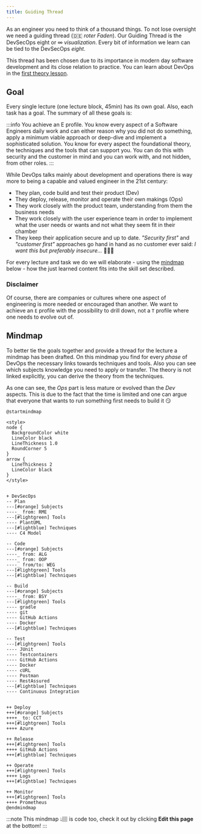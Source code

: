 ```yaml
---
title: Guiding Thread
---
```


As an engineer you need to think of a thousand things. To not lose oversight we need a guiding thread (🇩🇪 _roter Faden_). Our Guiding Thread is the DevSecOps eight or ∞ _visualization_. Every bit of information we learn can be tied to the DevSecOps _eight_.

This thread has been chosen due to its importance in modern day software development and its close relation to practice. You can learn about DevOps in the [first theory lesson](theory/devops).

## Goal
Every single lecture (one lecture block, 45min) has its own goal. Also, each task has a goal. The summary of all these goals is:

:::info
You achieve an E profile. You know every aspect of a Software Engineers daily work and can either reason why you did not do something, apply a minimum viable approach or deep-dive and implement a sophisticated solution. You know for every aspect the foundational theory, the techniques and the tools that can support you. You can do this with security and the customer in mind and you can work with, and not hidden, from other roles.
:::

While DevOps talks mainly about development and operations there is way more to being a capable and valued engineer in the 21st century:

* They plan, code build and test their product (Dev)
* They deploy, release, monitor and operate their own makings (Ops)
* They work closely with the product team, understanding from them the business needs
* They work closely with the user experience team in order to implement what the user needs or wants and not what they seem fit in their chamber
* They keep their application secure and up to date. _"Security first"_ and _"customer first"_ approaches go hand in hand as no customer ever said: _I want this but preferably insecure..._ 🤦🏽‍♀️

For every lecture and task we do we will elaborate - using the [mindmap](#mindmap) below - how the just learned content fits into the skill set described.

### Disclaimer
Of course, there are companies or cultures where one aspect of engineering is more needed or encouraged than another. We want to achieve an `E` profile with the possibility to drill down, not a `T` profile where one needs to evolve out of.

## Mindmap

To better tie the goals together and provide a thread for the lecture a mindmap has been drafted. On this mindmap you find for every _phase_ of DevOps the necessary links towards techniques and tools. Also you can see which subjects knowledge you need to apply or transfer. The theory is not linked explicitly, you can derive the theory from the techniques.

As one can see, the _Ops_ part is less mature or evolved than the _Dev_ aspects. This is due to the fact that the time is limited and one can argue that everyone that wants to run something first needs to build it 😏

```plantuml
@startmindmap

<style>
node {
  BackgroundColor white
  LineColor black
  LineThickness 1.0
  RoundCorner 5
}
arrow {
  LineThickness 2
  LineColor black
}
</style>


+ DevSecOps
-- Plan
---[#orange] Subjects
----_ from: RME
---[#lightgreen] Tools
---- PlantUML
---[#lightblue] Techniques
---- C4 Model

-- Code
---[#orange] Subjects
----_ from: ALG
----_ from: OOP
----_ from/to: WEG
---[#lightgreen] Tools
---[#lightblue] Techniques

-- Build
---[#orange] Subjects
----_ from: BSY
---[#lightgreen] Tools
---- gradle
---- git
---- GitHub Actions
---- Docker
---[#lightblue] Techniques

-- Test
---[#lightgreen] Tools
---- JUnit
---- Testcontainers
---- GitHub Actions
---- Docker
---- cURL
---- Postman
---- RestAssured
---[#lightblue] Techniques
---- Continuous Integration


++ Deploy
+++[#orange] Subjects
++++_ to: CCT
+++[#lightgreen] Tools
++++ Azure

++ Release
+++[#lightgreen] Tools
++++ GitHub Actions
+++[#lightblue] Techniques

++ Operate
+++[#lightgreen] Tools
++++ Logs
+++[#lightblue] Techniques

++ Monitor
+++[#lightgreen] Tools
++++ Prometheus
@endmindmap

```

:::note
This mindmap 👆🏽 is code too, check it out by clicking **Edit this page** at the bottom!
:::